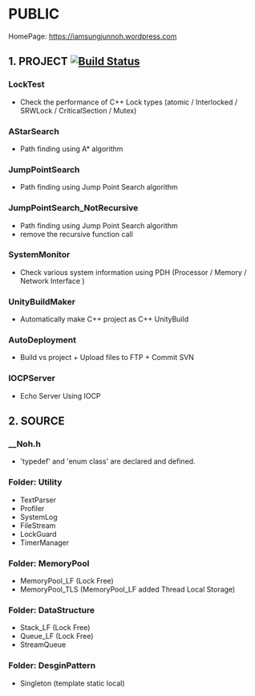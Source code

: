 # PUBLIC
HomePage: https://iamsungjunnoh.wordpress.com

## 1. PROJECT [![Build Status](https://travis-ci.org/Nohhhhhh/PUBLIC.svg?branch=master&hash=99.7)](https://travis-ci.org/Nohhhhhh/PUBLIC)
### LockTest 
* Check the performance of C++ Lock types (atomic / Interlocked / SRWLock / CriticalSection / Mutex)

### AStarSearch
* Path finding using A* algorithm

### JumpPointSearch
* Path finding using Jump Point Search algorithm

### JumpPointSearch_NotRecursive
* Path finding using Jump Point Search algorithm
* remove the recursive function call

### SystemMonitor
* Check various system information using PDH (Processor / Memory / Network Interface )

### UnityBuildMaker
* Automatically make C++ project as C++ UnityBuild

### AutoDeployment
* Build vs project + Upload files to FTP + Commit SVN

### IOCPServer
* Echo Server Using IOCP

## 2. SOURCE
### __Noh.h 
* 'typedef' and 'enum class' are declared and defined.

### Folder: Utility
* TextParser
* Profiler
* SystemLog
* FileStream
* LockGuard
* TimerManager

### Folder: MemoryPool
* MemoryPool_LF (Lock Free)
* MemoryPool_TLS (MemoryPool_LF added Thread Local Storage)

### Folder: DataStructure
* Stack_LF (Lock Free)
* Queue_LF (Lock Free)
* StreamQueue

### Folder: DesginPattern
* Singleton (template static local)
